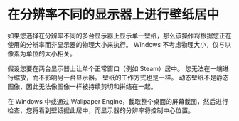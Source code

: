# 在分辨率不同的显示器上进行壁纸居中

如果您选择在分辨率不同的多台显示器上显示单一壁纸，那么该操作将根据您正在使用的分辨率而非显示器的物理大小来执行。 Windows 不考虑物理大小，仅与以像素为单位的大小相关。

假设您要在两台显示器上让单个正常窗口（例如 Steam）居中。 您无法在一端进行缩放，而不影响另一台显示器。 壁纸的工作方式也是一样。 动态壁纸不是静态图像，因此无法像图像一样被持续剪切和拼结在一起。

在 Windows 中或通过 Wallpaper Engine，截取整个桌面的屏幕截图，然后进行检查，您将看到壁纸据此居中，而显示器的分辨率将控制中心位置。 